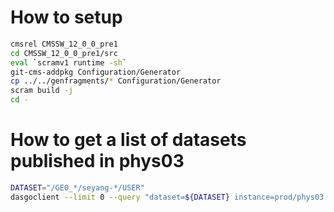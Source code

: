 # How to setup
```bash
cmsrel CMSSW_12_0_0_pre1
cd CMSSW_12_0_0_pre1/src
eval `scramv1 runtime -sh`
git-cms-addpkg Configuration/Generator
cp ../../genfragments/* Configuration/Generator
scram build -j
cd -
```

# How to get a list of datasets published in phys03
```bash
DATASET="/GE0_*/seyang-*/USER"
dasgoclient --limit 0 --query "dataset=${DATASET} instance=prod/phys03 system=dbs3"
```
